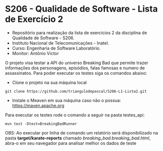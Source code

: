 # S206 - Qualidade de Software - Lista de Exercício 2
- Repositório para realização da lista de exercícios 2 da disciplina de Qualidade de Software - S206. 
- Instituto Nacional de Telecomunicações - Inatel. 
- Curso: Engenharia de Software Laboratório.
- Monitor: Antônio Victor

O projeto visa testar a API do universo Breaking Bad que permite trazer informações dos personagens, episódios, falas famosas e numero de assassinatos. Para poder executar os testes siga os comandos abaixo:

- Clone o projeto na sua máquina local
```
git clone https://github.com/triangulodepascal/S206-L1-Lista2.git
```

- Instale o Meaven em sua máquina caso não o possua:
https://maven.apache.org

Para executar os testes rode o comando a seguir na pasta testes_api:
```
mvn test -Dtest=BreakingBadRunner
```

OBS: Ao executar por linha de comando um relatório será disponibilizado na pasta **target/karate-reports** chamado *breaking_bad.breaking_bad.html*, abra-o em seu navegador para analisar melhor os dados de teste
